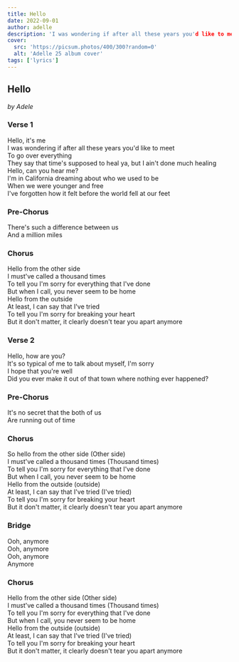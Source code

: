 ```yaml
---
title: Hello
date: 2022-09-01
author: adelle
description: 'I was wondering if after all these years you'd like to meet'
cover:
  src: 'https://picsum.photos/400/300?random=0'
  alt: 'Adelle 25 album cover'
tags: ['lyrics']
---
```


## Hello

_by Adele_

### Verse 1

Hello, it's me  
I was wondering if after all these years you'd like to meet  
To go over everything  
They say that time's supposed to heal ya, but I ain't done much healing  
Hello, can you hear me?  
I'm in California dreaming about who we used to be  
When we were younger and free  
I've forgotten how it felt before the world fell at our feet

### Pre-Chorus

There's such a difference between us  
And a million miles

### Chorus

Hello from the other side  
I must've called a thousand times  
To tell you I'm sorry for everything that I've done  
But when I call, you never seem to be home  
Hello from the outside  
At least, I can say that I've tried  
To tell you I'm sorry for breaking your heart  
But it don't matter, it clearly doesn't tear you apart anymore

### Verse 2

Hello, how are you?  
It's so typical of me to talk about myself, I'm sorry  
I hope that you're well  
Did you ever make it out of that town where nothing ever happened?

### Pre-Chorus

It's no secret that the both of us  
Are running out of time

### Chorus

So hello from the other side (Other side)  
I must've called a thousand times (Thousand times)  
To tell you I'm sorry for everything that I've done  
But when I call, you never seem to be home  
Hello from the outside (outside)  
At least, I can say that I've tried (I've tried)  
To tell you I'm sorry for breaking your heart  
But it don't matter, it clearly doesn't tear you apart anymore

### Bridge

Ooh, anymore  
Ooh, anymore  
Ooh, anymore  
Anymore

### Chorus

Hello from the other side (Other side)  
I must've called a thousand times (Thousand times)  
To tell you I'm sorry for everything that I've done  
But when I call, you never seem to be home  
Hello from the outside (outside)  
At least, I can say that I've tried (I've tried)  
To tell you I'm sorry for breaking your heart  
But it don't matter, it clearly doesn't tear you apart anymore
